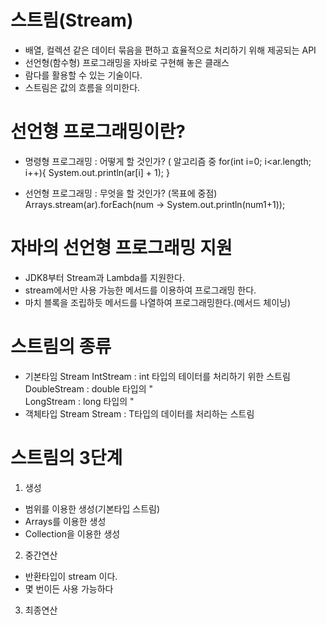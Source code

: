 # 스트림(Stream)
- 배열, 컬렉션 같은 데이터 묶음을 편하고 효율적으로 처리하기 위해 제공되는 API
- 선언형(함수형) 프로그래밍을 자바로 구현해 놓은 클래스
- 람다를 활용할 수 있는 기술이다.
- 스트림은 값의 흐름을 의미한다.

# 선언형 프로그래밍이란?
- 명령형 프로그래밍 : 어떻게 할 것인가? ( 알고리즘 중
for(int i=0; i<ar.length; i++){
	System.out.println(ar[i] + 1);
}

- 선언형 프로그래밍 : 무엇을 할 것인가? (목표에 중점)
Arrays.stream(ar).forEach(num -> System.out.println(num1+1));

# 자바의 선언형 프로그래밍 지원
- JDK8부터 Stream과 Lambda를 지원한다.
- stream에서만 사용 가능한 메서드를 이용하여 프로그래밍 한다.
- 마치 블록을 조립하듯 메서드를 나열하여 프로그래밍한다.(메서드 체이닝)

# 스트림의 종류
- 기본타임 Stream
	IntStream    : int 타입의 테이터를 처리하기 위한 스트림
     DoubleStream : double 타입의             "    
       LongStream   : long 타입의             "
- 객체타입 Stream
	Stream<T> : T타입의 데이터를 처리하는 스트림

# 스트림의 3단계
1. 생성
- 범위를 이용한 생성(기본타입 스트림)
- Arrays를 이용한 생성
- Collection을 이용한 생성
2. 중간연산
- 반환타입이 stream 이다.
- 몇 번이든 사용 가능하다

3. 최종연산

